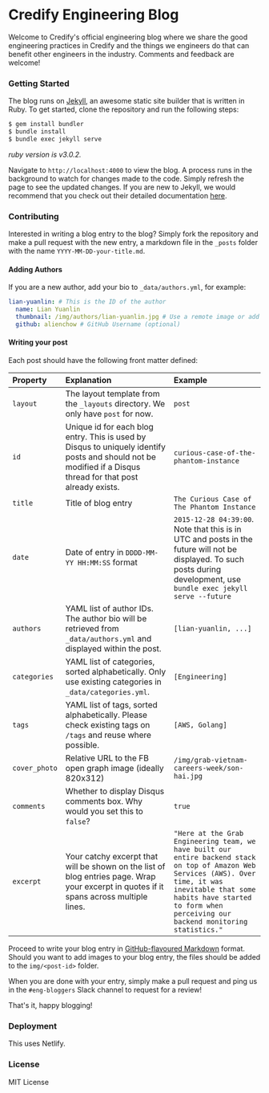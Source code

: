 Credify Engineering Blog
===========

Welcome to Credify's official engineering blog where we share the good engineering practices in Credify and the things we engineers do that can benefit other engineers in the industry. Comments and feedback are welcome!

### Getting Started

The blog runs on [Jekyll](https://jekyllrb.com), an awesome static site builder that is written in Ruby. To get started, clone the repository and run the following steps:

```sh
$ gem install bundler
$ bundle install
$ bundle exec jekyll serve
```

_ruby version is v3.0.2._

Navigate to `http://localhost:4000` to view the blog. A process runs in the background to watch for changes made to the code. Simply refresh the page to see the updated changes. If you are new to Jekyll, we would recommend that you check out their detailed documentation [here](https://jekyllrb.com/docs/home/).

### Contributing

Interested in writing a blog entry to the blog? Simply fork the repository and make a pull request with the new entry, a markdown file in the `_posts` folder with the name `YYYY-MM-DD-your-title.md`.

#### Adding Authors

If you are a new author, add your bio to `_data/authors.yml`, for example:

```yml
lian-yuanlin: # This is the ID of the author
  name: Lian Yuanlin
  thumbnail: /img/authors/lian-yuanlin.jpg # Use a remote image or add your own image
  github: alienchow # GitHub Username (optional)
```

#### Writing your post

Each post should have the following front matter defined:

|Property|Explanation|Example
|:---|:---|:---|
|`layout`|The layout template from the `_layouts` directory. We only have `post` for now.|`post`|
|`id`|Unique id for each blog entry. This is used by Disqus to uniquely identify posts and should not be modified if a Disqus thread for that post already exists.|`curious-case-of-the-phantom-instance`|
|`title`|Title of blog entry|`The Curious Case of The Phantom Instance`|
|`date`|Date of entry in `DDDD-MM-YY HH:MM:SS` format|`2015-12-28 04:39:00`. Note that this is in UTC and posts in the future will not be displayed. To such posts during development, use `bundle exec jekyll serve --future` |
|`authors`|YAML list of author IDs. The author bio will be retrieved from `_data/authors.yml` and displayed within the post.|`[lian-yuanlin, ...]`|
|`categories`|YAML list of categories, sorted alphabetically. Only use existing categories in `_data/categories.yml`.|`[Engineering]`|
|`tags`|YAML list of tags, sorted alphabetically. Please check existing tags on `/tags` and reuse where possible.|`[AWS, Golang]`|
|`cover_photo`|Relative URL to the FB open graph image (ideally 820x312)|`/img/grab-vietnam-careers-week/son-hai.jpg`|
|`comments`|Whether to display Disqus comments box. Why would you set this to `false`?|`true`|
|`excerpt`|Your catchy excerpt that will be shown on the list of blog entries page. Wrap your excerpt in quotes if it spans across multiple lines.|`"Here at the Grab Engineering team, we have built our entire backend stack on top of Amazon Web Services (AWS). Over time, it was inevitable that some habits have started to form when perceiving our backend monitoring statistics."`|

Proceed to write your blog entry in [GitHub-flavoured Markdown](https://help.github.com/articles/basic-writing-and-formatting-syntax/) format. Should you want to add images to your blog entry, the files should be added to the `img/<post-id>` folder.

When you are done with your entry, simply make a pull request and ping us in the `#eng-bloggers` Slack channel to request for a review!

That's it, happy blogging!

### Deployment

This uses Netlify.

### License

MIT License
